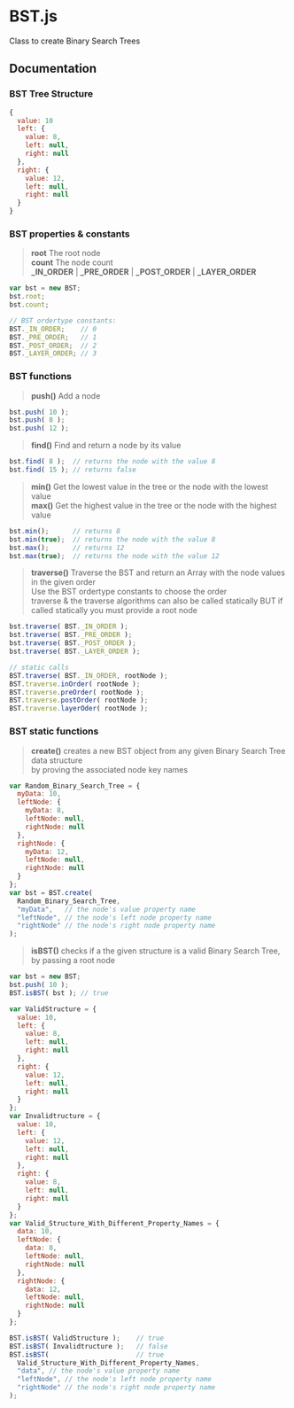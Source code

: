 # BST.js

Class to create Binary Search Trees

## Documentation

### BST Tree Structure

```js
{
  value: 10
  left: {
    value: 8,
    left: null,
    right: null
  },
  right: {
    value: 12,
    left: null,
    right: null
  }
}
```

### BST properties & constants

> **root** The root node  
> **count** The node count  
> **_IN_ORDER** | **_PRE_ORDER** | **_POST_ORDER** | **_LAYER_ORDER**
```js
var bst = new BST;
bst.root;
bst.count;

// BST ordertype constants:
BST._IN_ORDER;    // 0
BST._PRE_ORDER;   // 1
BST._POST_ORDER;  // 2
BST._LAYER_ORDER; // 3
```

### BST functions

> **push()** Add a node
```js
bst.push( 10 );
bst.push( 8 );
bst.push( 12 );
```
> **find()** Find and return a node by its value
```js
bst.find( 8 );  // returns the node with the value 8
bst.find( 15 ); // returns false
```
> **min()** Get the lowest value in the tree or the node with the lowest value  
> **max()** Get the highest value in the tree or the node with the highest value
```js
bst.min();      // returns 8
bst.min(true);  // returns the node with the value 8
bst.max();      // returns 12
bst.max(true);  // returns the node with the value 12
```
> **traverse()** Traverse the BST and return an Array with the node values in the given order  
> Use the BST ordertype constants to choose the order  
>  traverse & the traverse algorithms can also be called statically
>  BUT if called statically you must provide a root node
```js
bst.traverse( BST._IN_ORDER );
bst.traverse( BST._PRE_ORDER );
bst.traverse( BST._POST_ORDER );
bst.traverse( BST._LAYER_ORDER );

// static calls
BST.traverse( BST._IN_ORDER, rootNode );
BST.traverse.inOrder( rootNode );
BST.traverse.preOrder( rootNode );
BST.traverse.postOrder( rootNode );
BST.traverse.layerOder( rootNode );
```

### BST static functions
> **create()** creates a new BST object from any given Binary Search Tree data structure  
> by proving the associated node key names
```js
var Random_Binary_Search_Tree = {
  myData: 10,
  leftNode: {
    myData: 8,
    leftNode: null,
    rightNode: null
  },
  rightNode: {
    myData: 12,
    leftNode: null,
    rightNode: null
  }
};
var bst = BST.create(
  Random_Binary_Search_Tree,
  "myData",   // the node's value property name
  "leftNode", // the node's left node property name
  "rightNode" // the node's right node property name
);
```
> **isBST()** checks if a the given structure is a valid Binary Search Tree, by passing a root node
```js
var bst = new BST;
bst.push( 10 );
BST.isBST( bst ); // true

var ValidStructure = {
  value: 10,
  left: {
    value: 8,
    left: null,
    right: null
  },
  right: {
    value: 12,
    left: null,
    right: null
  }
};
var Invalidtructure = {
  value: 10,
  left: {
    value: 12,
    left: null,
    right: null
  },
  right: {
    value: 8,
    left: null,
    right: null
  }
};
var Valid_Structure_With_Different_Property_Names = {
  data: 10,
  leftNode: {
    data: 8,
    leftNode: null,
    rightNode: null
  },
  rightNode: {
    data: 12,
    leftNode: null,
    rightNode: null
  }
};

BST.isBST( ValidStructure );    // true
BST.isBST( Invalidtructure );   // false
BST.isBST(                      // true
  Valid_Structure_With_Different_Property_Names,
  "data", // the node's value property name
  "leftNode", // the node's left node property name
  "rightNode" // the node's right node property name
);
```
